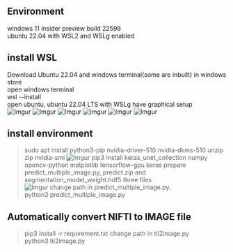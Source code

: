 ## Environment
windows 11 insider preview build 22598<br>
ubuntu 22.04 with WSL2 and WSLg enabled<br>

## install WSL
Download Ubuntu 22.04 and windows terminal(some are inbuilt) in windows store<br>
open windows terminal<br>
wsl --install<br>
open ubuntu, ubuntu 22.04 LTS with WSLg have graphical setup<br>
![Imgur](https://i.imgur.com/CLSfoHE.png)
![Imgur](https://i.imgur.com/jEDm2rt.png)
![Imgur](https://i.imgur.com/AtunTSC.png)
![Imgur](https://i.imgur.com/Vp0n0GO.png)
![Imgur](https://i.imgur.com/cUmou9t.png)
![Imgur](https://i.imgur.com/AE14hNH.png)

## install environment
>sudo apt install python3-pip nvidia-driver-510 nvidia-dkms-510 unzip zip
>nvidia-smi
![Imgur](https://i.imgur.com/urIU9Ty.png)
>pip3 install keras_unet_collection numpy opencv-python matplotlib tensorflow-gpu keras
prepare predict_multiple_image.py, predict.zip and segmentation_model_weight.hdf5 three files<br>
![Imgur](https://i.imgur.com/1WMige0.png)
change path in predict_multiple_image.py.<br>
>python3 predict_multiple_image.py

## Automatically convert NIFTI to IMAGE file
>pip3 install -r requirement.txt
change path in tii2image.py<br>
>python3 tii2image.py
